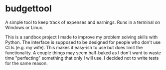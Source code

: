 # budgettool

A simple tool to keep track of expenses and earnings. Runs in a terminal on Windows or Linux.

This is a sandbox project I made to improve my problem solving skills with Python. The interface is supposed to be designed for people who don't use CLIs (e.g. my wife). This makes it easy-ish to use but does limit the functionality. A couple things may seem half-baked as I don't want to waste time "perfecting" something that only I will use. I decided not to write tests for the same reason.
